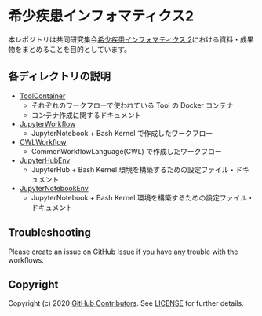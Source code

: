 # 希少疾患インフォマティクス2

本レポジトリは共同研究集会[希少疾患インフォマティクス 2](https://misshie.github.io/rdinfo2020/)における資料・成果物をまとめることを目的としています。

## 各ディレクトリの説明

- [ToolContainer](https://github.com/ddbj/RareDiseaseInformatics/tree/master/ToolContainer)
  - それぞれのワークフローで使われている Tool の Docker コンテナ
  - コンテナ作成に関するドキュメント
- [JupyterWorkflow](https://github.com/ddbj/RareDiseaseInformatics/tree/master/JupyterWorkflow)
  - JupyterNotebook + Bash Kernel で作成したワークフロー
- [CWLWorkflow](https://github.com/ddbj/RareDiseaseInformatics/tree/master/CWLWorkflow)
  - CommonWorkflowLanguage(CWL) で作成したワークフロー
- [JupyterHubEnv](https://github.com/ddbj/RareDiseaseInformatics/tree/master/JupyterHubEnv)
  - JupyterHub + Bash Kernel 環境を構築するための設定ファイル・ドキュメント
- [JupyterNotebookEnv](https://github.com/ddbj/RareDiseaseInformatics/tree/master/JupyterNotebookEnv)
  - JupyterNotebook + Bash Kernel 環境を構築するための設定ファイル・ドキュメント

## Troubleshooting

Please create an issue on [GitHub Issue](https://github.com/ddbj/RareDiseaseInformatics/issues) if you have any trouble with the workflows.

## Copyright

Copyright (c) 2020 [GitHub Contributors](https://github.com/ddbj/RareDiseaseInformatics/graphs/contributors). See [LICENSE](https://raw.githubusercontent.com/ddbj/RareDiseaseInformatics/master/LICENSE) for further details.
